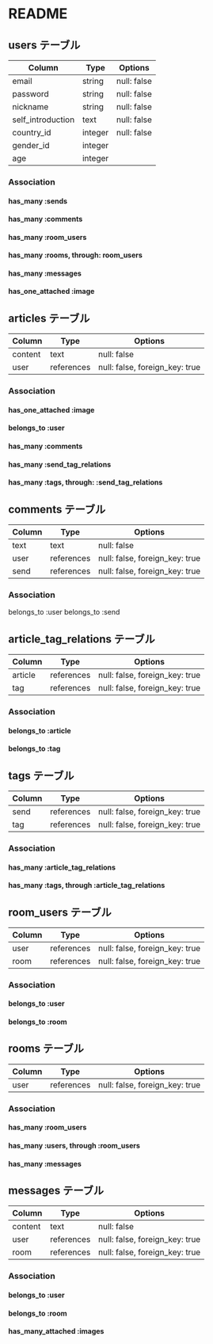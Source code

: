 # README

## users テーブル

| Column              | Type    | Options     |
| --------------------| ------  | ----------  |
| email               | string  | null: false |
| password            | string  | null: false |
| nickname            | string  | null: false |
| self_introduction   | text    | null: false |
| country_id          | integer | null: false |
| gender_id           | integer |             |
| age                 | integer |             |

### Association
#### has_many :sends
#### has_many :comments
#### has_many :room_users
#### has_many :rooms, through: room_users
#### has_many :messages
#### has_one_attached :image


## articles テーブル

| Column     | Type       | Options                        |
| ---------- | ---------- | -----------------------------  |
| content    | text       | null: false                    |
| user       | references | null: false, foreign_key: true |

### Association
#### has_one_attached :image
#### belongs_to :user
#### has_many :comments
#### has_many :send_tag_relations
#### has_many :tags, through: :send_tag_relations

## comments テーブル
| Column     | Type       | Options                        |
| ---------- | ---------- | -----------------------------  |
| text       | text       | null: false                    |
| user       | references | null: false, foreign_key: true |
| send       | references | null: false, foreign_key: true |

### Association
belongs_to :user
belongs_to :send


## article_tag_relations テーブル

| Column     | Type       | Options                        |
| ---------- | ---------- | -----------------------------  |
| article    | references | null: false, foreign_key: true |
| tag        | references | null: false, foreign_key: true |

### Association
#### belongs_to :article
#### belongs_to :tag

## tags テーブル
| Column     | Type       | Options                        |
| ---------- | ---------- | -----------------------------  |
| send       | references | null: false, foreign_key: true |
| tag        | references | null: false, foreign_key: true |

### Association
#### has_many :article_tag_relations
#### has_many :tags, through :article_tag_relations

## room_users テーブル
| Column   | Type       | Options                        |
| ---------| ---------- | -----------------------------  |
| user     | references | null: false, foreign_key: true |
| room     | references | null: false, foreign_key: true |

### Association
#### belongs_to :user
#### belongs_to :room

## rooms テーブル
| Column     | Type       | Options                        |
| ---------- | ---------- | -----------------------------  |
| user       | references | null: false, foreign_key: true |

### Association
#### has_many :room_users
#### has_many :users, through :room_users
#### has_many :messages

## messages テーブル
| Column     | Type       | Options                        |
| ---------- | ---------- | -----------------------------  |
| content    | text       | null: false                    |
| user       | references | null: false, foreign_key: true |
| room       | references | null: false, foreign_key: true |
 
 ### Association
 #### belongs_to :user
 #### belongs_to :room
 #### has_many_attached :images

